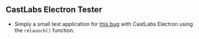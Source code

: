 ## CastLabs Electron Tester

 - Simply a small test application for [this bug](https://github.com/castlabs/electron-releases/issues/164) with CastLabs Electron using the `relaunch()` function.
